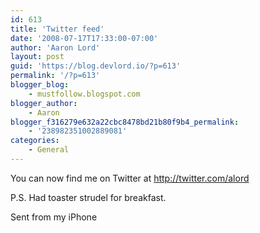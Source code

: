 ```yaml
---
id: 613
title: 'Twitter feed'
date: '2008-07-17T17:33:00-07:00'
author: 'Aaron Lord'
layout: post
guid: 'https://blog.devlord.io/?p=613'
permalink: '/?p=613'
blogger_blog:
    - mustfollow.blogspot.com
blogger_author:
    - Aaron
blogger_f316279e632a22cbc8478bd21b80f9b4_permalink:
    - '238982351002889081'
categories:
    - General
---
```


You can now find me on Twitter at <a href="http://twitter.com/alord">http://twitter.com/alord</a>

P.S. Had toaster strudel for breakfast.

Sent from my iPhone
<div class="blogger-post-footer"><img src="https://blogger.googleusercontent.com/tracker/2602771351651662379-238982351002889081?l=mustfollow.blogspot.com" alt="" width="1" height="1" /></div>